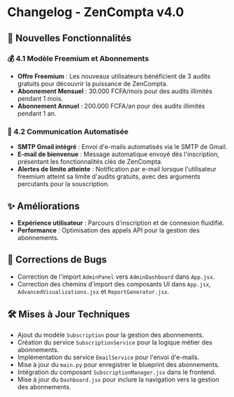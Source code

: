 # Changelog - ZenCompta v4.0

## 🚀 Nouvelles Fonctionnalités

### 💰 4.1 Modèle Freemium et Abonnements
- **Offre Freemium** : Les nouveaux utilisateurs bénéficient de 3 audits gratuits pour découvrir la puissance de ZenCompta.
- **Abonnement Mensuel** : 30.000 FCFA/mois pour des audits illimités pendant 1 mois.
- **Abonnement Annuel** : 200.000 FCFA/an pour des audits illimités pendant 1 an.

### 📧 4.2 Communication Automatisée
- **SMTP Gmail intégré** : Envoi d'e-mails automatisés via le SMTP de Gmail.
- **E-mail de bienvenue** : Message automatique envoyé dès l'inscription, présentant les fonctionnalités clés de ZenCompta.
- **Alertes de limite atteinte** : Notification par e-mail lorsque l'utilisateur freemium atteint sa limite d'audits gratuits, avec des arguments percutants pour la souscription.

## ✨ Améliorations
- **Expérience utilisateur** : Parcours d'inscription et de connexion fluidifié.
- **Performance** : Optimisation des appels API pour la gestion des abonnements.

## 🐛 Corrections de Bugs
- Correction de l'import `AdminPanel` vers `AdminDashboard` dans `App.jsx`.
- Correction des chemins d'import des composants UI dans `App.jsx`, `AdvancedVisualizations.jsx` et `ReportGenerator.jsx`.

## 🛠️ Mises à Jour Techniques
- Ajout du modèle `Subscription` pour la gestion des abonnements.
- Création du service `SubscriptionService` pour la logique métier des abonnements.
- Implémentation du service `EmailService` pour l'envoi d'e-mails.
- Mise à jour du `main.py` pour enregistrer le blueprint des abonnements.
- Intégration du composant `SubscriptionManager.jsx` dans le frontend.
- Mise à jour du `Dashboard.jsx` pour inclure la navigation vers la gestion des abonnements.


